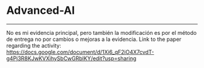 # Advanced-AI
---

No es mi evidencia principal, pero también la modificación es por el método de entrega no por cambios o mejoras a la evidencia.
Link to the paper regarding the activity: https://docs.google.com/document/d/1Xi6_qF2iO4X7cvdT-g4Pj3R8KJwKVXihySbCwGRblKY/edit?usp=sharing
